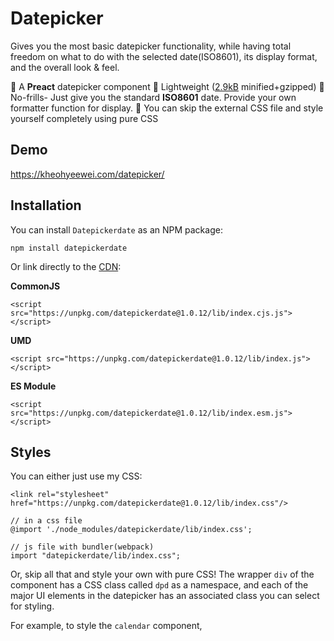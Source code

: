 # Datepicker

Gives you the most basic datepicker functionality, while having total freedom on what to do with the selected date(ISO8601), its display format, and the overall look & feel.

🦢 A **Preact** datepicker component
🦩 Lightweight ([2.9kB](https://bundlephobia.com/result?p=datepickerdate@1.0.1) minified+gzipped)
🦆 No-frills- Just give you the standard **ISO8601** date. Provide your own formatter function for display.
🦅 You can skip the external CSS file and style yourself completely using pure CSS

## Demo

https://kheohyeewei.com/datepicker/

## Installation

You can install `Datepickerdate` as an NPM package:

```
npm install datepickerdate
```

Or link directly to the [CDN](https://unpkg.com/browse/datepickerdate/):

**CommonJS**

```
<script src="https://unpkg.com/datepickerdate@1.0.12/lib/index.cjs.js"></script>
```

**UMD**

```
<script src="https://unpkg.com/datepickerdate@1.0.12/lib/index.js"></script>
```

**ES Module**

```
<script src="https://unpkg.com/datepickerdate@1.0.12/lib/index.esm.js"></script>
```

## Styles

You can either just use my CSS:

```
<link rel="stylesheet" href="https://unpkg.com/datepickerdate@1.0.12/lib/index.css"/>
```

```
// in a css file
@import './node_modules/datepickerdate/lib/index.css';

// js file with bundler(webpack)
import "datepickerdate/lib/index.css";
```

Or, skip all that and style your own with pure CSS! The wrapper `div` of the component has a CSS class called `dpd` as a namespace, and each of the major UI elements in the datepicker has an associated class you can select for styling.

For example, to style the `calendar` component,
